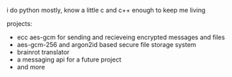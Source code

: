 i do python mostly, know a little c and c++ enough to keep me living

projects:
- ecc aes-gcm for sending and recieveing encrypted messages and files
- aes-gcm-256 and argon2id based secure file storage system
- brainrot translator
- a messaging api for a future project
- and more
<!---
comment
--->
